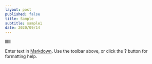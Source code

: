 ```yaml
---
layout: post
published: false
title: Sample
subtitle: sample1
date: 2020/09/14
---
```


llllll



Enter text in [Markdown](http://daringfireball.net/projects/markdown/). Use the toolbar above, or click the **?** button for formatting help.
